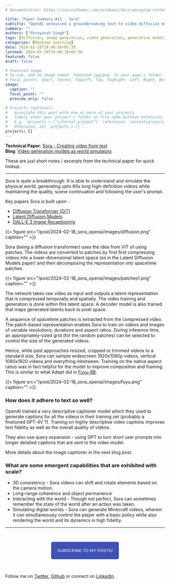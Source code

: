 ```yaml
---
# Documentation: https://sourcethemes.com/academic/docs/managing-content/

title: "Paper Summary #11 - Sora"
subtitle: "OpenAI announced a groundbreaking text-to-video diffusion model capable of generating high-definition videos upto 60 seconds long."
summary: ""
authors: ["Shreyansh Singh"]
tags: [diffusion, image generation, video generation, generative model]
categories: [Machine Learning]
date: 2024-02-18T19:40:18+05:30
lastmod: 2024-02-18T19:40:18+05:30
featured: false
draft: false

# Featured image
# To use, add an image named `featured.jpg/png` to your page's folder.
# Focal points: Smart, Center, TopLeft, Top, TopRight, Left, Right, BottomLeft, Bottom, BottomRight.
image:
  caption: ""
  focal_point: ""
  preview_only: false

# Projects (optional).
#   Associate this post with one or more of your projects.
#   Simply enter your project's folder or file name without extension.
#   E.g. `projects = ["internal-project"]` references `content/project/deep-learning/index.md`.
#   Otherwise, set `projects = []`.
projects: []
---
```


**Technical Paper**: [Sora - Creating video from text](https://openai.com/sora)  
**Blog**: [Video generation models as world simulators](https://openai.com/research/video-generation-models-as-world-simulators)  

These are just short notes / excerpts from the technical paper for quick lookup.

------

Sora is quite a breakthrough. It is able to understand and simulate the physical world, generating upto 60s long high-definition videos while maintaining the quality, scene continuation and following the user's prompt. 

Key papers Sora is built upon - 
* [Diffusion Transformer (DiT)](https://arxiv.org/abs/2212.09748)
* [Latent Diffusion Models](https://arxiv.org/abs/2112.10752)
* [DALL-E 3 Image Recaptioning](https://cdn.openai.com/papers/dall-e-3.pdf)

{{< figure src="/post/2024-02-18_sora_openai/images/diffusion.png" caption="" >}}

Sora (being a diffusion transformer) uses the idea from ViT of using patches. The videos are converted to patches by first first compressing videos into a lower-dimensional latent space (as in the Latent Diffusion Models paper) and then decomposing the representation into spacetime patches.

{{< figure src="/post/2024-02-18_sora_openai/images/patches1.png" caption="" >}}

The network takes raw video as input and outputs a latent representation that is compressed temporally and spatially. The video training and generation is done within this latent space. A decoder model is also trained that maps generated latents back to pixel space.

A sequence of spacetime patches is extracted from the compressed video. The patch-based representation enables Sora to train on videos and images of variable resolutions, durations and aspect ratios. During inference time, an appropriately-sized grid (for the random patches) can be selected to control the size of the generated videos.

Hence, while past approaches resized, cropped or trimmed videos to a standard size, Sora can sample widescreen 1920x1080p videos, vertical 1080x1920 videos and everything inbetween. Training on the native aspect ratios was in fact helpful for the model to improve composition and framing. This is similar to what Adept did in [Fuyu-8B](https://www.adept.ai/blog/fuyu-8b). 

{{< figure src="/post/2024-02-18_sora_openai/images/fuyu.png" caption="" >}}


### How does it adhere to text so well? 

OpenAI trained a very descriptive captioner model which they used to generate captions for all the videos in their training set (probably a finetuned GPT-4V ?). Training on highly descriptive video captions improves text fidelity as well as the overall quality of videos.

They also use query expansion - using GPT to turn short user prompts into longer detailed captions that are sent to the video model.

More details about the image captioner in the next blog post.

### What are some emergent capabilities that are exhibited with scale?

* 3D consistency - Sora videos can shift and rotate elements based on the camera motion.  
* Long-range coherence and object permanence  
* Interacting with the world - Though not perfect, Sora can sometimes remember the state of the world after an action was taken.  
* Simulating digital worlds - Sora can generate Minecraft videos, wherein it can simultaneously control the player with a basic policy while also rendering the world and its dynamics in high fidelity.

------

&nbsp;

<script type="text/javascript" src="//downloads.mailchimp.com/js/signup-forms/popup/unique-methods/embed.js" data-dojo-config="usePlainJson: true, isDebug: false"></script>

<!-- <button style="background-color: #70ab17; color: #1770AB" id="openpopup">Subscribe to my posts!</button> -->
<div class="button_cont" align="center"><button id="openpopup" class="example_a">Subscribe to my posts!</button></div>

<style>
    .example_a {
        color: #fff !important;
        text-transform: uppercase;
        text-decoration: none;
        background: #3f51b5;
        padding: 20px;
        border-radius: 5px;
        cursor: pointer;
        display: inline-block;
        border: none;
        transition: all 0.4s ease 0s;
    }

    .example_a:hover {
        background: #434343;
        letter-spacing: 1px;
        -webkit-box-shadow: 0px 5px 40px -10px rgba(0,0,0,0.57);
        -moz-box-shadow: 0px 5px 40px -10px rgba(0,0,0,0.57);
        box-shadow: 5px 40px -10px rgba(0,0,0,0.57);
        transition: all 0.4s ease 0s;
    }
</style>


<script type="text/javascript">

function showMailingPopUp() {
    window.dojoRequire(["mojo/signup-forms/Loader"], function(L) { L.start({"baseUrl":"mc.us4.list-manage.com","uuid":"0b10ac14f50d7f4e7d11cf26a","lid":"667a1bb3da","uniqueMethods":true}) })

    document.cookie = "MCPopupClosed=;path=/;expires=Thu, 01 Jan 1970 00:00:00 UTC";
}

document.getElementById("openpopup").onclick = function() {showMailingPopUp()};

</script>

&nbsp;  

<script data-name="BMC-Widget" data-cfasync="false" src="https://cdnjs.buymeacoffee.com/1.0.0/widget.prod.min.js" data-id="shreyanshsingh" data-description="Support me on Buy me a coffee!" data-message="" data-color="#FF5F5F" data-position="Right" data-x_margin="18" data-y_margin="18"></script>

Follow me on [Twitter](https://twitter.com/shreyansh_26), [Github](https://github.com/shreyansh26) or connect on [LinkedIn](https://www.linkedin.com/in/shreyansh26/).